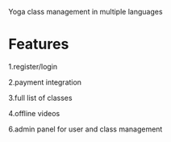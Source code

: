 Yoga class management in multiple languages

# Features

1.register/login

2.payment integration

3.full list of classes

4.offline videos

6.admin panel for user and class management
